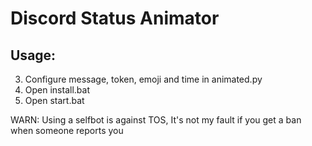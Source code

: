 # Discord Status Animator
## Usage:
3. Configure message, token, emoji and time in animated.py
1. Open install.bat
3. Open start.bat



WARN: Using a selfbot is against TOS, It's not my fault if you get a ban when someone reports you
